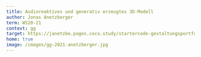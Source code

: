 ```yaml
---
title: Audioreaktives und generativ erzeugtes 3D-Modell
author: Jonas Anetzberger
term: WS20-21
context: gg
target: https://janetzbe.pages.coco.study/startercode-gestaltungsportfolio-2020/
home: true
image: /images/gg-2021-anetzberger.jpg
---
```

